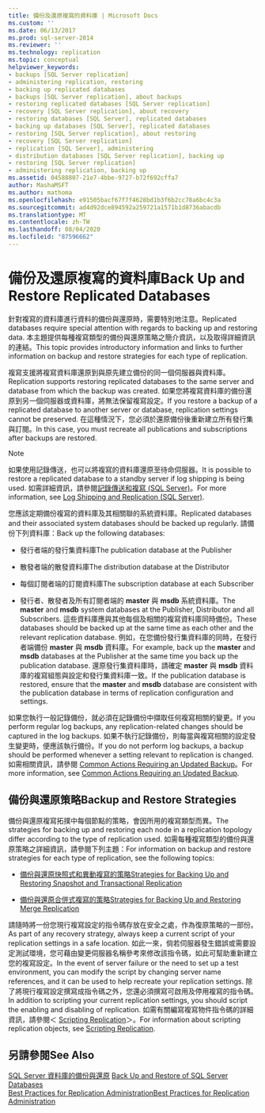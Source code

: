 ```yaml
---
title: 備份及還原複寫的資料庫 | Microsoft Docs
ms.custom: ''
ms.date: 06/13/2017
ms.prod: sql-server-2014
ms.reviewer: ''
ms.technology: replication
ms.topic: conceptual
helpviewer_keywords:
- backups [SQL Server replication]
- administering replication, restoring
- backing up replicated databases
- backups [SQL Server replication], about backups
- restoring replicated databases [SQL Server replication]
- recovery [SQL Server replication], about recovery
- restoring databases [SQL Server], replicated databases
- backing up databases [SQL Server], replicated databases
- restoring [SQL Server replication], about restoring
- recovery [SQL Server replication]
- replication [SQL Server], administering
- distribution databases [SQL Server replication], backing up
- restoring [SQL Server replication]
- administering replication, backing up
ms.assetid: 04588807-21e7-4bbe-9727-b72f692cffa7
author: MashaMSFT
ms.author: mathoma
ms.openlocfilehash: e91505bacf67f7f4628bd1b3f6b2cc78a6bc4c3a
ms.sourcegitcommit: ad4d92dce894592a259721a1571b1d8736abacdb
ms.translationtype: MT
ms.contentlocale: zh-TW
ms.lasthandoff: 08/04/2020
ms.locfileid: "87596662"
---
```

# <a name="back-up-and-restore-replicated-databases"></a><span data-ttu-id="dc8b9-102">備份及還原複寫的資料庫</span><span class="sxs-lookup"><span data-stu-id="dc8b9-102">Back Up and Restore Replicated Databases</span></span>
  <span data-ttu-id="dc8b9-103">針對複寫的資料庫進行資料的備份與還原時，需要特別地注意。</span><span class="sxs-lookup"><span data-stu-id="dc8b9-103">Replicated databases require special attention with regards to backing up and restoring data.</span></span> <span data-ttu-id="dc8b9-104">本主題提供每種複寫類型的備份與還原策略之簡介資訊，以及取得詳細資訊的連結。</span><span class="sxs-lookup"><span data-stu-id="dc8b9-104">This topic provides introductory information and links to further information on backup and restore strategies for each type of replication.</span></span>  
  
 <span data-ttu-id="dc8b9-105">複寫支援將複寫資料庫還原到與原先建立備份的同一個伺服器與資料庫。</span><span class="sxs-lookup"><span data-stu-id="dc8b9-105">Replication supports restoring replicated databases to the same server and database from which the backup was created.</span></span> <span data-ttu-id="dc8b9-106">如果您將複寫資料庫的備份還原到另一個伺服器或資料庫，將無法保留複寫設定。</span><span class="sxs-lookup"><span data-stu-id="dc8b9-106">If you restore a backup of a replicated database to another server or database, replication settings cannot be preserved.</span></span> <span data-ttu-id="dc8b9-107">在這種情況下，您必須於還原備份後重新建立所有發行集與訂閱。</span><span class="sxs-lookup"><span data-stu-id="dc8b9-107">In this case, you must recreate all publications and subscriptions after backups are restored.</span></span>  
  
> [!NOTE]  
>  <span data-ttu-id="dc8b9-108">如果使用記錄傳送，也可以將複寫的資料庫還原至待命伺服器。</span><span class="sxs-lookup"><span data-stu-id="dc8b9-108">It is possible to restore a replicated database to a standby server if log shipping is being used.</span></span> <span data-ttu-id="dc8b9-109">如需詳細資訊，請參閱[記錄傳送和複寫 &#40;SQL Server&#41;](../../../database-engine/log-shipping/log-shipping-and-replication-sql-server.md)。</span><span class="sxs-lookup"><span data-stu-id="dc8b9-109">For more information, see [Log Shipping and Replication &#40;SQL Server&#41;](../../../database-engine/log-shipping/log-shipping-and-replication-sql-server.md).</span></span>  
  
 <span data-ttu-id="dc8b9-110">您應該定期備份複寫的資料庫及其相關聯的系統資料庫。</span><span class="sxs-lookup"><span data-stu-id="dc8b9-110">Replicated databases and their associated system databases should be backed up regularly.</span></span> <span data-ttu-id="dc8b9-111">請備份下列資料庫：</span><span class="sxs-lookup"><span data-stu-id="dc8b9-111">Back up the following databases:</span></span>  
  
-   <span data-ttu-id="dc8b9-112">發行者端的發行集資料庫</span><span class="sxs-lookup"><span data-stu-id="dc8b9-112">The publication database at the Publisher</span></span>  
  
-   <span data-ttu-id="dc8b9-113">散發者端的散發資料庫</span><span class="sxs-lookup"><span data-stu-id="dc8b9-113">The distribution database at the Distributor</span></span>  
  
-   <span data-ttu-id="dc8b9-114">每個訂閱者端的訂閱資料庫</span><span class="sxs-lookup"><span data-stu-id="dc8b9-114">The subscription database at each Subscriber</span></span>  
  
-   <span data-ttu-id="dc8b9-115">發行者、散發者及所有訂閱者端的 **master** 與 **msdb** 系統資料庫。</span><span class="sxs-lookup"><span data-stu-id="dc8b9-115">The **master** and **msdb** system databases at the Publisher, Distributor and all Subscribers.</span></span> <span data-ttu-id="dc8b9-116">這些資料庫應與其他每個及相關的複寫資料庫同時備份。</span><span class="sxs-lookup"><span data-stu-id="dc8b9-116">These databases should be backed up at the same time as each other and the relevant replication database.</span></span> <span data-ttu-id="dc8b9-117">例如，在您備份發行集資料庫的同時，在發行者端備份 **master** 與 **msdb** 資料庫。</span><span class="sxs-lookup"><span data-stu-id="dc8b9-117">For example, back up the **master** and **msdb** databases at the Publisher at the same time you back up the publication database.</span></span> <span data-ttu-id="dc8b9-118">還原發行集資料庫時，請確定 **master** 與 **msdb** 資料庫的複寫組態與設定和發行集資料庫一致。</span><span class="sxs-lookup"><span data-stu-id="dc8b9-118">If the publication database is restored, ensure that the **master** and **msdb** database are consistent with the publication database in terms of replication configuration and settings.</span></span>  
  
 <span data-ttu-id="dc8b9-119">如果您執行一般記錄備份，就必須在記錄備份中擷取任何複寫相關的變更。</span><span class="sxs-lookup"><span data-stu-id="dc8b9-119">If you perform regular log backups, any replication-related changes should be captured in the log backups.</span></span> <span data-ttu-id="dc8b9-120">如果不執行記錄備份，則每當與複寫相關的設定發生變更時，便應該執行備份。</span><span class="sxs-lookup"><span data-stu-id="dc8b9-120">If you do not perform log backups, a backup should be performed whenever a setting relevant to replication is changed.</span></span> <span data-ttu-id="dc8b9-121">如需相關資訊，請參閱 [Common Actions Requiring an Updated Backup](common-actions-requiring-an-updated-backup.md)。</span><span class="sxs-lookup"><span data-stu-id="dc8b9-121">For more information, see [Common Actions Requiring an Updated Backup](common-actions-requiring-an-updated-backup.md).</span></span>  
  
## <a name="backup-and-restore-strategies"></a><span data-ttu-id="dc8b9-122">備份與還原策略</span><span class="sxs-lookup"><span data-stu-id="dc8b9-122">Backup and Restore Strategies</span></span>  
 <span data-ttu-id="dc8b9-123">備份與還原複寫拓撲中每個節點的策略，會因所用的複寫類型而異。</span><span class="sxs-lookup"><span data-stu-id="dc8b9-123">The strategies for backing up and restoring each node in a replication topology differ according to the type of replication used.</span></span> <span data-ttu-id="dc8b9-124">如需每種複寫類型的備份與還原策略之詳細資訊，請參閱下列主題：</span><span class="sxs-lookup"><span data-stu-id="dc8b9-124">For information on backup and restore strategies for each type of replication, see the following topics:</span></span>  
  
-   [<span data-ttu-id="dc8b9-125">備份與還原快照式和異動複寫的策略</span><span class="sxs-lookup"><span data-stu-id="dc8b9-125">Strategies for Backing Up and Restoring Snapshot and Transactional Replication</span></span>](strategies-for-backing-up-and-restoring-snapshot-and-transactional-replication.md)  
  
-   [<span data-ttu-id="dc8b9-126">備份與還原合併式複寫的策略</span><span class="sxs-lookup"><span data-stu-id="dc8b9-126">Strategies for Backing Up and Restoring Merge Replication</span></span>](strategies-for-backing-up-and-restoring-merge-replication.md)  
  
 <span data-ttu-id="dc8b9-127">請隨時將一份您現行複寫設定的指令碼存放在安全之處，作為復原策略的一部份。</span><span class="sxs-lookup"><span data-stu-id="dc8b9-127">As part of any recovery strategy, always keep a current script of your replication settings in a safe location.</span></span> <span data-ttu-id="dc8b9-128">如此一來，倘若伺服器發生錯誤或需要設定測試環境，您可藉由變更伺服器名稱參考來修改該指令碼，如此可幫助重新建立您的複寫設定。</span><span class="sxs-lookup"><span data-stu-id="dc8b9-128">In the event of server failure or the need to set up a test environment, you can modify the script by changing server name references, and it can be used to help recreate your replication settings.</span></span> <span data-ttu-id="dc8b9-129">除了將現行複寫設定撰寫成指令碼之外，您還必須撰寫可啟用及停用複寫的指令碼。</span><span class="sxs-lookup"><span data-stu-id="dc8b9-129">In addition to scripting your current replication settings, you should script the enabling and disabling of replication.</span></span> <span data-ttu-id="dc8b9-130">如需有關編寫複寫物件指令碼的詳細資訊，請參閱＜ [Scripting Replication](../scripting-replication.md)＞。</span><span class="sxs-lookup"><span data-stu-id="dc8b9-130">For information about scripting replication objects, see [Scripting Replication](../scripting-replication.md).</span></span>  
  
## <a name="see-also"></a><span data-ttu-id="dc8b9-131">另請參閱</span><span class="sxs-lookup"><span data-stu-id="dc8b9-131">See Also</span></span>  
 <span data-ttu-id="dc8b9-132">[SQL Server 資料庫的備份與還原](../../backup-restore/back-up-and-restore-of-sql-server-databases.md) </span><span class="sxs-lookup"><span data-stu-id="dc8b9-132">[Back Up and Restore of SQL Server Databases](../../backup-restore/back-up-and-restore-of-sql-server-databases.md) </span></span>  
 [<span data-ttu-id="dc8b9-133">Best Practices for Replication Administration</span><span class="sxs-lookup"><span data-stu-id="dc8b9-133">Best Practices for Replication Administration</span></span>](best-practices-for-replication-administration.md)  
  
  
